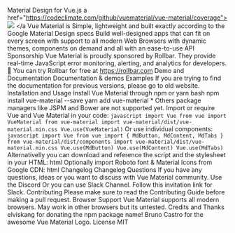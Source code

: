 Material Design for Vue.js a href="https://codeclimate.com/github/vuematerial/vue-material/coverage"> <img src="https://codeclimate.com/github/vuematerial/vue-material/badges/coverage.svg"> </a Vue Material is Simple, lightweight and built exactly according to the Google Material Design specs Build well-designed apps that can fit on every screen with support to all modern Web Browsers with dynamic themes, components on demand and all with an ease-to-use API Sponsorship Vue Material is proudly sponsored by Rollbar. They provide real-time JavaScript error monitoring, alerting, and analytics for developers. :rocket: You can try Rollbar for free at https://rollbar.com Demo and Documentation Documentation & demos Examples If you are trying to find the documentation for previous versions, please go to old website. Installation and Usage Install Vue Material through npm or yarn bash npm install vue-material --save yarn add vue-material * Others package managers like JSPM and Bower are not supported yet. Import or require Vue and Vue Material in your code: ``` javascript import Vue from vue import VueMaterial from vue-material import vue-material/dist/vue-material.min.css Vue.use(VueMaterial) ``` Or use individual components: ``` javascript import Vue from vue import { MdButton, MdContent, MdTabs } from vue-material/dist/components import vue-material/dist/vue-material.min.css Vue.use(MdButton) Vue.use(MdContent) Vue.use(MdTabs) ``` Alternativelly you can download and reference the script and the stylesheet in your HTML: html <link rel="stylesheet" href="path/to/vue-material.css"> <script src="path/to/vue-material.js"></script> Optionally import Roboto font & Material Icons from Google CDN: html <link rel="stylesheet" href="//fonts.googleapis.com/css?family=Roboto:300,400,500,700,400italic|Material+Icons"> Changelog Changelog Questions If you have any questions, ideas or you want to discuss with Vue Material community. Use the Discord Or you can use Slack Channel. Follow this invitation link for Slack. Contributing Please make sure to read the Contributing Guide before making a pull request. Browser Support Vue Material supports all modern browsers. May work in other browsers but its untested. Credits and Thanks elviskang for donating the npm package name! Bruno Castro for the awesome Vue Material Logo. License MIT